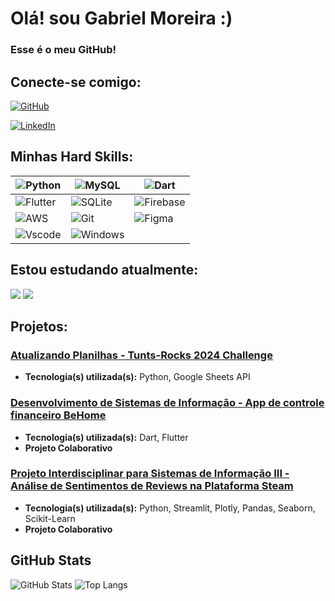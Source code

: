 # Olá! sou Gabriel Moreira :)

### Esse é o meu GitHub!


## Conecte-se comigo:

[![GitHub](https://img.shields.io/badge/GitHub-100000?style=for-the-badge&logo=github&logoColor=white)](https://github.com/GabrielTFV)

[![LinkedIn](https://img.shields.io/badge/LinkedIn-0077B5?style=for-the-badge&logo=linkedin&logoColor=white)](https://www.linkedin.com/in/gabriel-moreira-a48257242/)

##

## Minhas Hard Skills:

| ![Python](https://img.shields.io/badge/python-3670A0?style=for-the-badge&logo=python&logoColor=ffdd54) | ![MySQL](https://img.shields.io/badge/MySQL-00000F?style=for-the-badge&logo=mysql&logoColor=white) | ![Dart](https://img.shields.io/badge/Dart-0175C2?style=for-the-badge&logo=dart&logoColor=white) |
|-|-|-|
|     ![Flutter](https://img.shields.io/badge/Flutter-02569B?style=for-the-badge&logo=flutter&logoColor=white)| ![SQLite](https://img.shields.io/badge/SQLite-000?style=for-the-badge&logo=sqlite&logoColor=07405E)| ![Firebase](https://img.shields.io/badge/Firebase-000?style=for-the-badge&logo=firebase)|
|     ![AWS](https://img.shields.io/badge/AWS-000.svg?style=for-the-badge&logo=amazon-aws&logoColor=white)| ![Git](https://img.shields.io/badge/GIT-E44C30?style=for-the-badge&logo=git&logoColor=white)    | ![Figma](https://img.shields.io/badge/Figma-696969?style=for-the-badge&logo=figma&logoColor=figma)|
|     ![Vscode](https://img.shields.io/badge/Vscode-007ACC?style=for-the-badge&logo=visual-studio-code&logoColor=white)| ![Windows](https://img.shields.io/badge/Windows-000?style=for-the-badge&logo=windows&logoColor=2CA5E0)       |

##

## Estou estudando atualmente:
<div>
<img src="https://img.shields.io/badge/Azure-blue?style=for-the-badge&logo=microsoft%20azure&logoColor=blue&labelColor=FFFFFF&link=https%3A%2F%2Fimages.app.goo.gl%2FK7PN1jYJd57x4q7A8" />
<img src="https://img.shields.io/badge/React_Native-20232A?style=for-the-badge&logo=react&logoColor=61DAFB" />
</div>

## Projetos:
### [Atualizando Planilhas - Tunts-Rocks 2024 Challenge](https://github.com/GabrielTFV/tunts-rocks-sheets-challenge-gabriel-moreira)

- **Tecnologia(s) utilizada(s):** Python, Google Sheets API

###

### [Desenvolvimento de Sistemas de Informação - App de controle financeiro BeHome](https://github.com/Redoze/DSI-BeHome/)

- **Tecnologia(s) utilizada(s):** Dart, Flutter
- **Projeto Colaborativo**

###

### [Projeto Interdisciplinar para Sistemas de Informação III - Análise de Sentimentos de Reviews na Plataforma Steam](https://github.com/Redoze/PISI3-2022.2/)

- **Tecnologia(s) utilizada(s):** Python, Streamlit, Plotly, Pandas, Seaborn, Scikit-Learn
- **Projeto Colaborativo**

##

## GitHub Stats

![GitHub Stats](https://github-readme-stats.vercel.app/api?username=GabrielTFV&theme=transparent&bg_color=000&border_color=30A3DC&show_icons=true&icon_color=30A3DC&title_color=E94D5F&text_color=FFF)
![Top Langs](https://github-readme-stats-git-masterrstaa-rickstaa.vercel.app/api/top-langs/?username=GabrielTFV&layout=compact&bg_color=000&border_color=30A3DC&title_color=E94D5F&text_color=FFF)